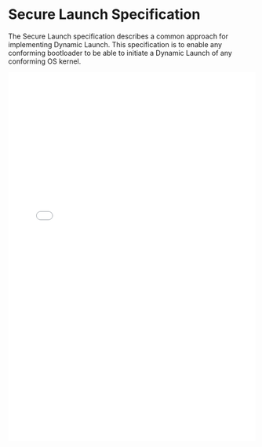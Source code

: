 # Secure Launch Specification

The Secure Launch specification describes a common approach for
implementing Dynamic Launch. This specification is to enable any
conforming bootloader to be able to initiate a Dynamic Launch of any
conforming OS kernel.

<embed
src="/assets/secure-launch-specification.pdf"
type="application/pdf"
width="100%"
height="750px"
/>

